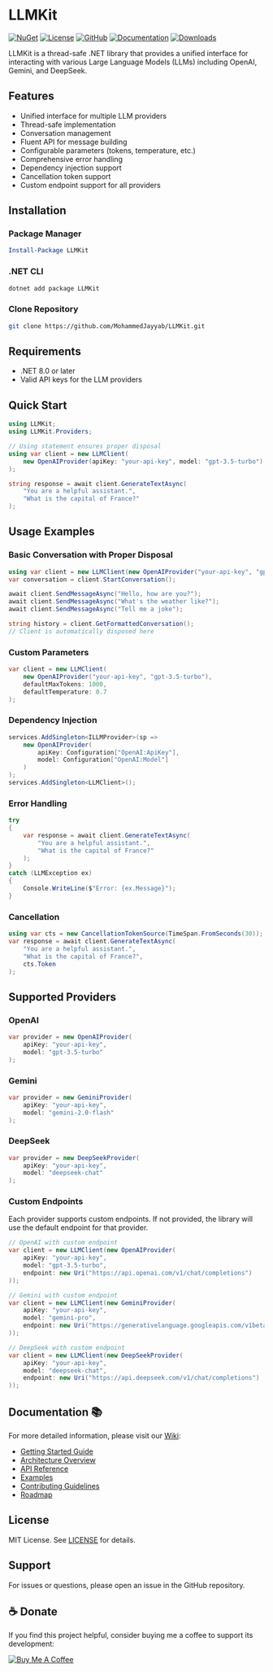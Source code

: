 # LLMKit

[![NuGet](https://img.shields.io/nuget/v/LLMKit.svg)](https://www.nuget.org/packages/LLMKit)
[![License](https://img.shields.io/badge/license-MIT-blue.svg)](LICENSE)
[![GitHub](https://img.shields.io/badge/GitHub-Repository-blue.svg)](https://github.com/MohammedJayyab/LLMKit)
[![Documentation](https://img.shields.io/badge/docs-wiki-blue.svg)](https://github.com/MohammedJayyab/LLMKit/wiki)
[![Downloads](https://img.shields.io/nuget/dt/LLMKit.svg)](https://www.nuget.org/packages/LLMKit)

LLMKit is a thread-safe .NET library that provides a unified interface for interacting with various Large Language Models (LLMs) including OpenAI, Gemini, and DeepSeek.

## Features

- Unified interface for multiple LLM providers
- Thread-safe implementation
- Conversation management
- Fluent API for message building
- Configurable parameters (tokens, temperature, etc.)
- Comprehensive error handling
- Dependency injection support
- Cancellation token support
- Custom endpoint support for all providers

## Installation

### Package Manager
```powershell
Install-Package LLMKit
```

### .NET CLI
```bash
dotnet add package LLMKit
```

### Clone Repository
```bash
git clone https://github.com/MohammedJayyab/LLMKit.git
```

## Requirements

- .NET 8.0 or later
- Valid API keys for the LLM providers

## Quick Start

```csharp
using LLMKit;
using LLMKit.Providers;

// Using statement ensures proper disposal
using var client = new LLMClient(
    new OpenAIProvider(apiKey: "your-api-key", model: "gpt-3.5-turbo")
);

string response = await client.GenerateTextAsync(
    "You are a helpful assistant.",
    "What is the capital of France?"
);
```

## Usage Examples

### Basic Conversation with Proper Disposal
```csharp
using var client = new LLMClient(new OpenAIProvider("your-api-key", "gpt-3.5-turbo"));
var conversation = client.StartConversation();

await client.SendMessageAsync("Hello, how are you?");
await client.SendMessageAsync("What's the weather like?");
await client.SendMessageAsync("Tell me a joke");

string history = client.GetFormattedConversation();
// Client is automatically disposed here
```

### Custom Parameters
```csharp
var client = new LLMClient(
    new OpenAIProvider("your-api-key", "gpt-3.5-turbo"),
    defaultMaxTokens: 1000,
    defaultTemperature: 0.7
);
```

### Dependency Injection
```csharp
services.AddSingleton<ILLMProvider>(sp => 
    new OpenAIProvider(
        apiKey: Configuration["OpenAI:ApiKey"],
        model: Configuration["OpenAI:Model"]
    )
);
services.AddSingleton<LLMClient>();
```

### Error Handling
```csharp
try
{
    var response = await client.GenerateTextAsync(
        "You are a helpful assistant.",
        "What is the capital of France?"
    );
}
catch (LLMException ex)
{
    Console.WriteLine($"Error: {ex.Message}");
}
```

### Cancellation
```csharp
using var cts = new CancellationTokenSource(TimeSpan.FromSeconds(30));
var response = await client.GenerateTextAsync(
    "You are a helpful assistant.",
    "What is the capital of France?",
    cts.Token
);
```

## Supported Providers

### OpenAI
```csharp
var provider = new OpenAIProvider(
    apiKey: "your-api-key",
    model: "gpt-3.5-turbo"
);
```

### Gemini
```csharp
var provider = new GeminiProvider(
    apiKey: "your-api-key",
    model: "gemini-2.0-flash"
);
```

### DeepSeek
```csharp
var provider = new DeepSeekProvider(
    apiKey: "your-api-key",
    model: "deepseek-chat"
);
```

### Custom Endpoints
Each provider supports custom endpoints. If not provided, the library will use the default endpoint for that provider.

```csharp
// OpenAI with custom endpoint
var client = new LLMClient(new OpenAIProvider(
    apiKey: "your-api-key",
    model: "gpt-3.5-turbo",
    endpoint: new Uri("https://api.openai.com/v1/chat/completions")
));

// Gemini with custom endpoint
var client = new LLMClient(new GeminiProvider(
    apiKey: "your-api-key",
    model: "gemini-pro",
    endpoint: new Uri("https://generativelanguage.googleapis.com/v1beta/models")
));

// DeepSeek with custom endpoint
var client = new LLMClient(new DeepSeekProvider(
    apiKey: "your-api-key",
    model: "deepseek-chat",
    endpoint: new Uri("https://api.deepseek.com/v1/chat/completions")
));
```

## Documentation 📚

For more detailed information, please visit our [Wiki](https://github.com/MohammedJayyab/LLMKit/wiki):

- [Getting Started Guide](https://github.com/MohammedJayyab/LLMKit/wiki/Getting-Started)
- [Architecture Overview](https://github.com/MohammedJayyab/LLMKit/wiki/Architecture)
- [API Reference](https://github.com/MohammedJayyab/LLMKit/wiki/API-Reference)
- [Examples](https://github.com/MohammedJayyab/LLMKit/wiki/Examples)
- [Contributing Guidelines](https://github.com/MohammedJayyab/LLMKit/wiki/Contributing)
- [Roadmap](https://github.com/MohammedJayyab/LLMKit/wiki/Roadmap)

## License

MIT License. See [LICENSE](LICENSE) for details.

## Support

For issues or questions, please open an issue in the GitHub repository.

## ☕ Donate

If you find this project helpful, consider buying me a coffee to support its development:

[![Buy Me A Coffee](https://img.shields.io/badge/Buy_Me_A_Coffee-FFDD00?style=for-the-badge&logo=buy-me-a-coffee&logoColor=black)](https://www.buymeacoffee.com/mjayyab)